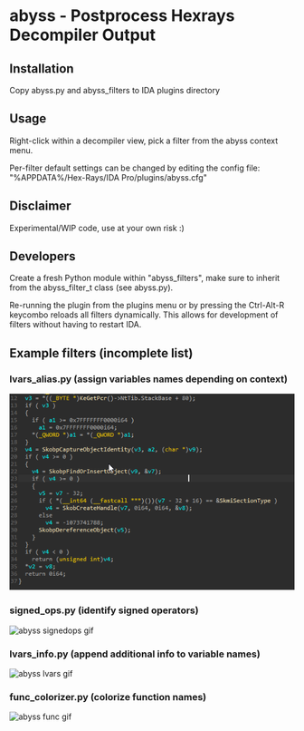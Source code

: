 # abyss - Postprocess Hexrays Decompiler Output

## Installation
Copy abyss.py and abyss_filters to IDA plugins directory

## Usage
Right-click within a decompiler view, pick a filter
from the abyss context menu.

Per-filter default settings can be changed by editing
the config file: "%APPDATA%/Hex-Rays/IDA Pro/plugins/abyss.cfg"

## Disclaimer
Experimental/WIP code, use at your own risk :)

## Developers
Create a fresh Python module within "abyss_filters", make sure
to inherit from the abyss_filter_t class (see abyss.py).

Re-running the plugin from the plugins menu or by pressing
the Ctrl-Alt-R keycombo reloads all filters dynamically.
This allows for development of filters without having to
restart IDA.

## Example filters (incomplete list)

### lvars_alias.py (assign variables names depending on context)
![abyss lvars alias gif](/rsrc/varrename.gif?raw=true)

### signed_ops.py (identify signed operators)
![abyss signedops gif](/rsrc/signedops.gif?raw=true)

### lvars_info.py (append additional info to variable names)
![abyss lvars gif](/rsrc/lvars.gif?raw=true)

### func_colorizer.py (colorize function names)
![abyss func gif](/rsrc/func.gif?raw=true)
